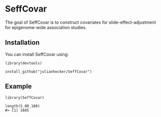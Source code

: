 
<!-- README.md is generated from README.Rmd. Please edit that file -->



# SeffCovar

<!-- badges: start -->
<!-- badges: end -->

The goal of SeffCovar is to construct covariates for slide-effect-adjustment for epigenome-wide association studies.

## Installation

You can install SeffCovar using:

``` {.r}
library(devtools)

install_github("julianhecker/SeffCovar")
```

## Example

``` {.r}
library(SeffCovar)

length(S_80_100)
#> [1] 1685
```
